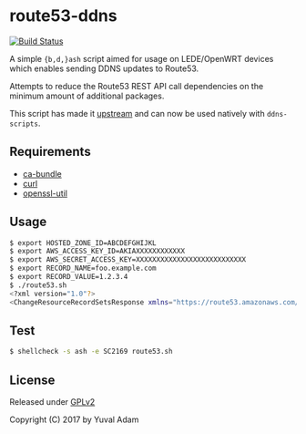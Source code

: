 # route53-ddns

[![Build Status](https://travis-ci.org/yuvadm/route53-ddns.svg?branch=master)](https://travis-ci.org/yuvadm/route53-ddns)

A simple `{b,d,}ash` script aimed for usage on LEDE/OpenWRT devices which enables sending DDNS updates to Route53.

Attempts to reduce the Route53 REST API call dependencies on the minimum amount of additional packages.

This script has made it [upstream](https://github.com/openwrt/packages/commit/4f8d2053d8e9012fdcab62707e97ac870cb247d0) and can now be used natively with `ddns-scripts`.

## Requirements

 - [ca-bundle](https://lede-project.org/packages/pkgdata/ca-bundle)
 - [curl](https://lede-project.org/packages/pkgdata/curl)
 - [openssl-util](https://lede-project.org/packages/pkgdata/openssl-util)

## Usage

```bash
$ export HOSTED_ZONE_ID=ABCDEFGHIJKL
$ export AWS_ACCESS_KEY_ID=AKIAXXXXXXXXXXXX
$ export AWS_SECRET_ACCESS_KEY=XXXXXXXXXXXXXXXXXXXXXXXXXXX
$ export RECORD_NAME=foo.example.com
$ export RECORD_VALUE=1.2.3.4
$ ./route53.sh
<?xml version="1.0"?>
<ChangeResourceRecordSetsResponse xmlns="https://route53.amazonaws.com/doc/2013-04-01/"><ChangeInfo><Id>/change/C1R7XXXXXXXX</Id><Status>PENDING</Status><SubmittedAt>2017-09-15T14:03:18.167Z</SubmittedAt></ChangeInfo></ChangeResourceRecordSetsResponse>
```

## Test

```bash
$ shellcheck -s ash -e SC2169 route53.sh
```

## License

Released under [GPLv2](LICENSE)

Copyright (C) 2017 by Yuval Adam
